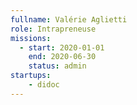 ```yaml
---
fullname: Valérie Aglietti
role: Intrapreneuse
missions:
  - start: 2020-01-01
    end: 2020-06-30
    status: admin
startups:
    - didoc
---
```

